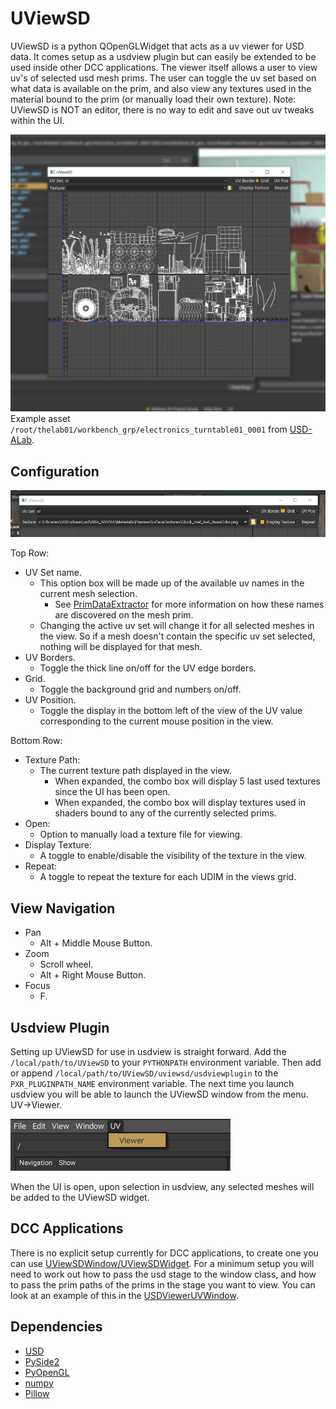 # UViewSD

UViewSD is a python QOpenGLWidget that acts as a uv viewer for USD data. It comes setup as a usdview plugin but can easily be extended to be used inside other DCC applications.
The viewer itself allows a user to view uv's of selected usd mesh prims. The user can toggle the uv set based on what data is available on the prim, and also view any textures used in the material bound to the prim (or manually load their own texture).
Note: UViewSD is NOT an editor, there is no way to edit and save out uv tweaks within the UI.

![UViewSD UI](./resources/uviewsd_ui.png)
Example asset `/root/thelab01/workbench_grp/electronics_turntable01_0001` from [USD-ALab](https://animallogic.com/usd-alab/).

## Configuration
![UViewSD Configuration](./resources/uviewsd_configuration.png)

Top Row:
- UV Set name.
    - This option box will be made up of the available uv names in the current mesh selection.
        - See [PrimDataExtractor](https://github.com/DanielSpringall/UViewSD/blob/main/uviewsd/core/usdextractor.py) for more information on how these names are discovered on the mesh prim.
    - Changing the active uv set will change it for all selected meshes in the view. So if a mesh doesn't contain the specific uv set selected, nothing will be displayed for that mesh.
- UV Borders.
    - Toggle the thick line on/off for the UV edge borders.
- Grid.
    - Toggle the background grid and numbers on/off.
- UV Position.
    - Toggle the display in the bottom left of the view of the UV value corresponding to the current mouse position in the view.

Bottom Row:
- Texture Path:
    - The current texture path displayed in the view.
        - When expanded, the combo box will display 5 last used textures since the UI has been open.
        - When expanded, the combo box will display textures used in shaders bound to any of the currently selected prims.
- Open:
    - Option to manually load a texture file for viewing.
- Display Texture:
    - A toggle to enable/disable the visibility of the texture in the view.
- Repeat:
    - A toggle to repeat the texture for each UDIM in the views grid.

## View Navigation
- Pan
    - Alt + Middle Mouse Button.
- Zoom
    - Scroll wheel.
    - Alt + Right Mouse Button.
- Focus
    - F.

## Usdview Plugin
Setting up UViewSD for use in usdview is straight forward. Add the `/local/path/to/UViewSD` to your `PYTHONPATH` environment variable. Then add or append `/local/path/to/UViewSD/uviewsd/usdviewplugin` to the `PXR_PLUGINPATH_NAME` environment variable. The next time you launch usdview you will be able to launch the UViewSD window from the menu. UV->Viewer.

![Usdview Menu](./resources/usdview_menu.png)

When the UI is open, upon selection in usdview, any selected meshes will be added to the UViewSD widget.

## DCC Applications
There is no explicit setup currently for DCC applications, to create one you can use [UViewSDWindow/UViewSDWidget](https://github.com/DanielSpringall/UViewSD/blob/main/uviewsd/widget).
For a minimum setup you will need to work out how to pass the usd stage to the window class, and how to pass the prim paths of the prims in the stage you want to view.
You can look at an example of this in the [USDViewerUVWindow](https://github.com/DanielSpringall/UViewSD/blob/main/uviewsd/usdviewplugin/window.py).

## Dependencies
- [USD](https://github.com/PixarAnimationStudios/USD)
- [PySide2](http://wiki.qt.io/PySide2)
- [PyOpenGL](https://pypi.python.org/pypi/PyOpenGL/)
- [numpy](https://numpy.org/)
- [Pillow](https://github.com/python-pillow/Pillow/)
